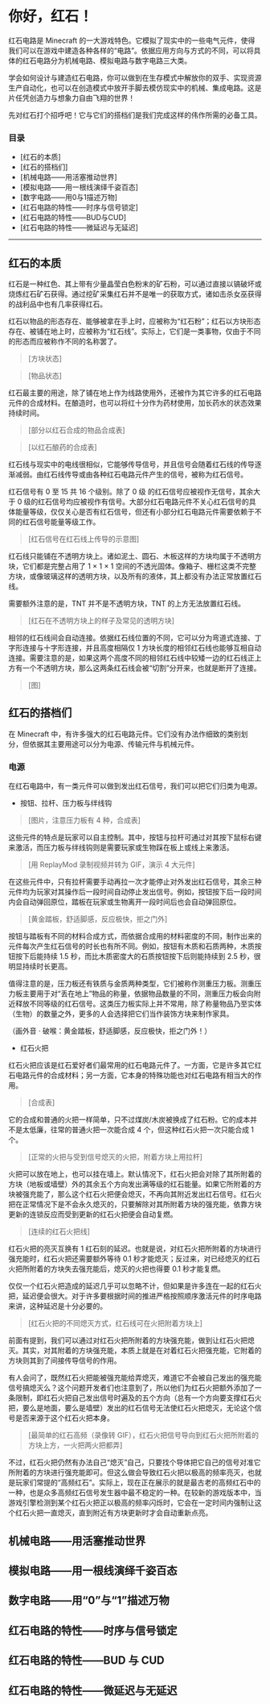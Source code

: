 # 你好，红石！

红石电路是 Minecraft 的一大游戏特色。它模拟了现实中的一些电气元件，使得我们可以在游戏中建造各种各样的“电路”。依据应用方向与方式的不同，可以将具体的红石电路分为机械电路、模拟电路与数字电路三大类。

学会如何设计与建造红石电路，你可以做到在生存模式中解放你的双手、实现资源生产自动化，也可以在创造模式中放开手脚去模仿现实中的机械、集成电路。这是片任凭创造力与想象力自由飞翔的世界！

先对红石打个招呼吧！它与它们的搭档们是我们完成这样的伟作所需的必备工具。

### 目录
* [红石的本质]
* [红石的搭档们]
* [机械电路——用活塞推动世界]
* [模拟电路——用一根线演绎千姿百态]
* [数字电路——用0与1描述万物]
* [红石电路的特性——时序与信号锁定]
* [红石电路的特性——BUD与CUD]
* [红石电路的特性——微延迟与无延迟]


***


## 红石的本质

红石是一种红色、其上带有少量晶莹白色粉末的矿石粉，可以通过直接以镐破坏或烧炼红石矿石获得。通过挖矿采集红石并不是唯一的获取方式，诸如击杀女巫获得的战利品中也有几率获得红石。

红石以物品的形态存在、能够被拿在手上时，应被称为“红石粉”；红石以方块形态存在、被铺在地上时，应被称为“红石线”。实际上，它们是一类事物，仅由于不同的形态而应被称作不同的名称罢了。

> [方块状态]

> [物品状态]

红石最主要的用途，除了铺在地上作为线路使用外，还被作为其它许多的红石电路元件的合成材料。在酿造时，也可以将红十分作为药材使用，加长药水的状态效果持续时间。

> [部分以红石合成的物品合成表]

> [以红石酿药的合成表]

红石线与现实中的电线很相似，它能够传导信号，并且信号会随着红石线的传导逐渐减弱。由红石线传导或由各种红石电路元件产生的信号，被称为红石信号。

红石信号有 0 至 15 共 16 个级别。除了 0 级 的红石信号应被视作无信号，其余大于 0 级的红石信号均应被视作有信号。大部分红石电路元件不关心红石信号的具体能量等级，仅仅关心是否有红石信号，但还有小部分红石电路元件需要依赖于不同的红石信号能量等级工作。

> [红石信号在红石线上传导的示意图]

红石线只能铺在不透明方块上。诸如泥土、圆石、木板这样的方块均属于不透明方块，它们都是完整占用了 1 × 1 × 1 空间的不透光固体。像箱子、栅栏这类不完整方块，或像玻璃这样的透明方块，以及所有的液体，其上都没有办法正常放置红石线。

需要额外注意的是，TNT 并不是不透明方块，TNT 的上方无法放置红石线。

> [红石在不透明方块上的样子及常见的透明方块]

相邻的红石线间会自动连接。依据红石线位置的不同，它可以分为弯道式连接、丁字形连接与十字形连接，并且高度相隔仅 1 方块长度的相邻红石线也能够互相自动连接。需要注意的是，如果这两个高度不同的相邻红石线中较矮一边的红石线正上方有一个不透明方块，那么这两条红石线会被“切割”分开来，也就是断开了连接。

> [图]

## 红石的搭档们

在 Minecraft 中，有许多强大的红石电路元件。它们没有办法作细致的类别划分，但依据其主要用途可以分为电源、传输元件与机械元件。

### 电源

在红石电路中，有一类元件可以做到发出红石信号，我们可以把它们归类为电源。

- 按钮、拉杆、压力板与绊线钩

> [图片，注意压力板有 4 种，合成表]

这些元件的特点是玩家可以自主控制。其中，按钮与拉杆可通过对其按下鼠标右键来激活，而压力板与绊线钩则是需要玩家或生物踩在板上或线上来激活。

> [用 ReplayMod 录制视频并转为 GIF，演示 4 大元件]

在这些元件中，只有拉杆需要手动再拉一次才能停止对外发出红石信号，其余三种元件均为玩家对其操作后一段时间自动停止发出信号。例如，按钮按下后一段时间内会自动弹回原位，踏板在玩家或生物离开一段时间后也会自动弹回原位。

> [黄金踏板，舒适脚感，反应极快，拒之门外]

按钮与踏板有不同的材料合成方式，而依据合成用的材料密度的不同，制作出来的元件每次产生红石信号的时长也有所不同。例如，按钮有木质和石质两种，木质按钮按下后能持续 1.5 秒，而比木质密度大的石质按钮按下后则能持续到 2.5 秒，很明显持续时长更高。

值得注意的是，压力板还有铁质与金质两种类型，它们被称作测重压力板。测重压力板主要用于对“丢在地上”物品的称量，依据物品数量的不同，测重压力板会向附近释放不同等级的红石信号。这类压力板实际上并不常用，除了称量物品乃至实体（生物）的数量之外，更多的人会选择把它们当作装饰方块来制作家具。

（画外音 · 破喉：黄金踏板，舒适脚感，反应极快，拒之门外！）

- 红石火把

红石火把应该是红石爱好者们最常用的红石电路元件了。一方面，它是许多其它红石电路元件的合成材料；另一方面，它本身的特殊功能也对红石电路有相当大的作用。

> [合成表]

它的合成和普通的火把一样简单，只不过煤炭/木炭被换成了红石粉。它的成本并不是太低廉，往常的普通火把一次能合成 4 个，但这种红石火把一次只能合成 1 个。

> [正常的火把与受到信号熄灭的火把，附着方块上用拉杆]

火把可以放在地上，也可以挂在墙上。默认情况下，红石火把会对除了其所附着的方块（地板或墙壁）外的其余五个方向发出满等级的红石能量。如果它所附着的方块被强充能了，那么这个红石火把便会熄灭，不再向其附近发出红石信号。红石火把在正常情况下是不会永久熄灭的，只要解除对其所附着方块的强充能，依靠方块更新的连锁反应而受到更新的红石火把便会自动复燃。

> [连续的红石火把线]

红石火把的亮灭互换有 1 红石刻的延迟。也就是说，对红石火把所附着的方块进行强充能时，红石火把还需要额外等待 0.1 秒才能熄灭；反过来，对已经熄灭的红石火把所附着的方块失去强充能后，熄灭的火把也得要 0.1 秒才能复燃。

仅仅一个红石火把造成的延迟几乎可以忽略不计，但如果是许多连在一起的红石火把，延迟便会很大。对于许多要根据时间的推进严格按照顺序激活元件的时序电路来讲，这种延迟是十分必要的。

> [红石火把的不同熄灭方式，红石线可在火把附着方块上]

前面有提到，我们可以通过对红石火把所附着的方块强充能，做到让红石火把熄灭。其实，对其附着的方块强充能，本质上就是在对着红石火把强充能，它附着的方块则其到了间接传导信号的作用。

有人会问了，既然红石火把能被强充能给弄熄灭，难道它不会被自己发出的强充能信号搞熄灭么？这个问题开发者们也注意到了，所以他们为红石火把额外添加了一条限制，即红石火把自己发出信号时遍及的五个方向（总有一个方向要支撑红石火把，要么是地面，要么是墙壁）发出的红石信号无法使红石火把熄灭，无论这个信号是否来源于这个红石火把本身。

> [最简单的红石高频（录像转 GIF），红石火把信号导向到红石火把所附着的方块上方，一火把两火把都弄]

不过，红石火把仍然有办法自己“熄灭”自己，只要找个导体把它自己的信号对准它所附着的方块进行强充能即可。但这么做会导致红石火把以极高的频率亮灭，也就是玩家们常提的“高频红石”。实际上，现在正在展示的就是最古老的高频红石中的一种，也是众多高频红石信号发生器中最不稳定的一种。在较新的游戏版本中，当游戏引擎检测到某个红石火把正以极高的频率闪烁时，它会在一定时间内强制让这个红石火把一直熄灭，直到附近有方块更新时才会自动重新点亮。

## 机械电路——用活塞推动世界

## 模拟电路——用一根线演绎千姿百态

## 数字电路——用“0”与“1”描述万物

## 红石电路的特性——时序与信号锁定

## 红石电路的特性——BUD 与 CUD

## 红石电路的特性——微延迟与无延迟
